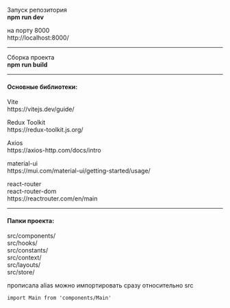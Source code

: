 <p>Запуск репозитория <br/>
   <b>npm run dev</b>
</p>

на порту 8000 <br/>
http://localhost:8000/

<hr />

<p>Сборка проекта <br />
<b>npm run build</b>
</p>

<hr />
<h4>Основные библиотеки:</h4>

<p>
Vite <br/>
https://vitejs.dev/guide/
</p>

<p>
Redux Toolkit <br/>
https://redux-toolkit.js.org/ 
</p>

<p>
Axios <br/>
https://axios-http.com/docs/intro
</p>

<p>
material-ui <br/>
https://mui.com/material-ui/getting-started/usage/ 
</p>
  
<p>
react-router <br/>
react-router-dom <br/>
https://reactrouter.com/en/main 
</p>
  
<hr />

<h4>Папки проекта:</h4>
<p>
src/components/ <br/>
src/hooks/ <br/>
src/constants/ <br/>
src/context/ <br/>
src/layouts/ <br/>
src/store/ <br/>
</p>

прописала alias
можно импортировать сразу относительно src

```
import Main from 'components/Main'
